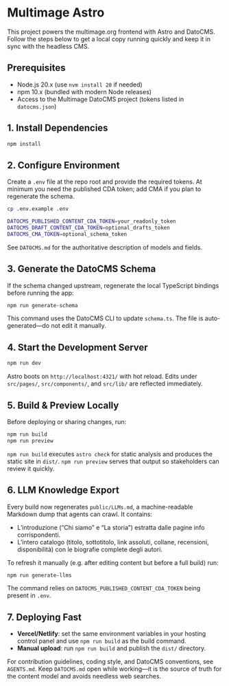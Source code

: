 # Multimage Astro

This project powers the multimage.org frontend with Astro and DatoCMS. Follow the steps below to get a local copy running quickly and keep it in sync with the headless CMS.

## Prerequisites

- Node.js 20.x (use `nvm install 20` if needed)
- npm 10.x (bundled with modern Node releases)
- Access to the Multimage DatoCMS project (tokens listed in `datocms.json`)

## 1. Install Dependencies

```bash
npm install
```

## 2. Configure Environment

Create a `.env` file at the repo root and provide the required tokens. At minimum you need the published CDA token; add CMA if you plan to regenerate the schema.

```bash
cp .env.example .env
```

```bash
DATOCMS_PUBLISHED_CONTENT_CDA_TOKEN=your_readonly_token
DATOCMS_DRAFT_CONTENT_CDA_TOKEN=optional_drafts_token
DATOCMS_CMA_TOKEN=optional_schema_token
```

See `DATOCMS.md` for the authoritative description of models and fields.

## 3. Generate the DatoCMS Schema

If the schema changed upstream, regenerate the local TypeScript bindings before running the app:

```bash
npm run generate-schema
```

This command uses the DatoCMS CLI to update `schema.ts`. The file is auto-generated—do not edit it manually.

## 4. Start the Development Server

```bash
npm run dev
```

Astro boots on `http://localhost:4321/` with hot reload. Edits under `src/pages/`, `src/components/`, and `src/lib/` are reflected immediately.

## 5. Build & Preview Locally

Before deploying or sharing changes, run:

```bash
npm run build
npm run preview
```

`npm run build` executes `astro check` for static analysis and produces the static site in `dist/`. `npm run preview` serves that output so stakeholders can review it quickly.

## 6. LLM Knowledge Export

Every build now regenerates `public/LLMs.md`, a machine-readable Markdown dump that agents can crawl. It contains:

- L’introduzione (“Chi siamo” e “La storia”) estratta dalle pagine info corrispondenti.
- L’intero catalogo (titolo, sottotitolo, link assoluti, collane, recensioni, disponibilità) con le biografie complete degli autori.

To refresh it manually (e.g. after editing content but before a full build) run:

```bash
npm run generate-llms
```

The command relies on `DATOCMS_PUBLISHED_CONTENT_CDA_TOKEN` being present in `.env`.

## 7. Deploying Fast

- **Vercel/Netlify**: set the same environment variables in your hosting control panel and use `npm run build` as the build command.
- **Manual upload**: run `npm run build` and publish the `dist/` directory.

For contribution guidelines, coding style, and DatoCMS conventions, see `AGENTS.md`. Keep `DATOCMS.md` open while working—it is the source of truth for the content model and avoids needless web searches.
